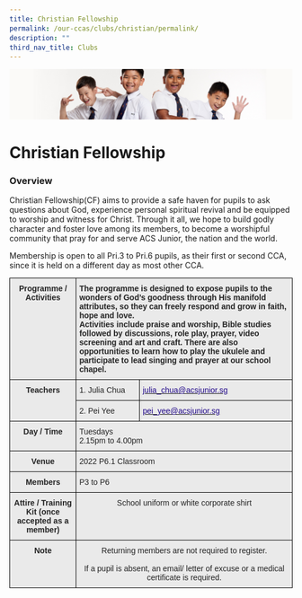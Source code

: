 ```yaml
---
title: Christian Fellowship
permalink: /our-ccas/clubs/christian/permalink/
description: ""
third_nav_title: Clubs
---
```

![](/images/Sub-banner2.jpg)

Christian Fellowship
====================

### Overview

Christian Fellowship(CF) aims to provide a safe haven for pupils to ask questions about God, experience personal spiritual revival and be equipped to worship and witness for Christ. Through it all, we hope to build godly character and foster love among its members, to become a worshipful community that pray for and serve ACS Junior, the nation and the world.

  

Membership is open to all Pri.3 to Pri.6 pupils, as their first or second CCA, since it is held on a different day as most other CCA.



<style type="text/css">
.tg  {border-collapse:collapse;border-spacing:0;}
.tg td{border-color:black;border-style:solid;border-width:1px;font-family:Arial, sans-serif;font-size:14px;
  overflow:hidden;padding:10px 5px;word-break:normal;}
.tg th{border-color:black;border-style:solid;border-width:1px;font-family:Arial, sans-serif;font-size:14px;
  font-weight:normal;overflow:hidden;padding:10px 5px;word-break:normal;}
.tg .tg-8l4p{background-color:#EAEAEA;color:#232323;text-align:left;vertical-align:top}
.tg .tg-exxo{background-color:#EAEAEA;color:#21088A;text-align:left;vertical-align:top}
.tg .tg-rsx2{background-color:#EAEAEA;color:#232323;font-weight:bold;text-align:center;vertical-align:top}
.tg .tg-bt94{background-color:#EAEAEA;color:#232323;font-weight:bold;text-align:left;vertical-align:top}
.tg .tg-rlhx{background-color:#EAEAEA;color:#232323;text-align:center;vertical-align:top}
</style>
<table class="tg">
<thead>
  <tr>
    <th class="tg-rsx2">Programme / <br>Activities<br><br><br></th>
    <th class="tg-bt94" colspan="2">The programme is designed to expose pupils to the wonders of God’s goodness through His manifold attributes, so they can freely respond and grow in faith, hope and love.<br>Activities include praise and worship, Bible studies followed by discussions, role play, prayer, video screening and art and craft. There are also opportunities to learn how to play the ukulele and participate to lead singing and prayer at our school chapel.   
		

</th>
  </tr>
</thead>
<tbody>
  <tr>
    <td class="tg-rsx2" rowspan="2">Teachers<br></td>
    <td class="tg-8l4p"><span style="color:#232323">1. Julia Chua</span></td>
    <td class="tg-exxo"><a href="mailto:julia_chua@acsjunior.sg"><span style="text-decoration:none;color:#21088A">julia_chua@acsjunior.sg</span></a></td>
  </tr>
  <tr>
    <td class="tg-8l4p"><span style="color:#232323">2. Pei Yee</span></td>
    <td class="tg-exxo"><a href="mailto:pei_yee@acsjunior.sg"><span style="text-decoration:none;color:#21088A">pei_yee@acsjunior.sg</span></a></td>
  </tr>
  <tr>
    <td class="tg-rsx2">Day / Time<br><span style="color:#232323"> </span></td>
    <td class="tg-8l4p" colspan="2"><span style="color:#232323">Tuesdays</span><br><span style="color:#232323">2.15pm to 4.00pm</span></td>
  </tr>
  <tr>
    <td class="tg-rsx2">Venue</td>
    <td class="tg-8l4p" colspan="2">2022 P6.1 Classroom</td>
  </tr>
  <tr>
    <td class="tg-rsx2">Members</td>
    <td class="tg-8l4p" colspan="2"><span style="color:#232323">P3 to P6</span></td>
  </tr>
  <tr>
    <td class="tg-rsx2">Attire / Training Kit (once accepted as a member)</td>
    <td class="tg-rlhx" colspan="2"><span style="color:#232323">School uniform or white corporate shirt</span></td>
  </tr>
  <tr>
    <td class="tg-rsx2">Note<br></td>
    <td class="tg-rlhx" colspan="2">Returning members are not required to register.<br><br>If a pupil is absent, an email/ letter of excuse or a medical certificate is required.</td>
  </tr>
</tbody>
</table>
